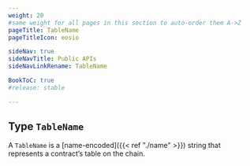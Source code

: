 ```yaml
---
weight: 20
#same weight for all pages in this section to auto-order them A->Z
pageTitle: TableName
pageTitleIcon: eosio

sideNav: true
sideNavTitle: Public APIs
sideNavLinkRename: TableName

BookToC: true
#release: stable

---
```


## Type `TableName`

A `TableName` is a [name-encoded]({{< ref "./name" >}}) string that represents a contract’s table on the chain.
